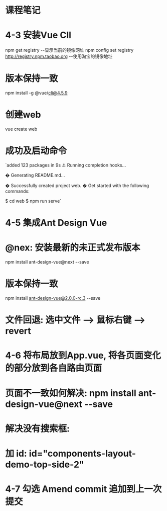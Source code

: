 # 课程笔记

# 4-3 安装Vue ClI
npm get registry --显示当前的镜像网址
npm config set registry http://registry.npm.taobao.org --使用淘宝的镜像地址
# 版本保持一致
npm install -g @vue/cli@4.5.9
# 创建web
vue create web
# 成功及启动命令
`added 123 packages in 9s
⚓  Running completion hooks...

�  Generating README.md...

�  Successfully created project web.
�  Get started with the following commands:

 $ cd web
 $ npm run serve`


###
# 4-5 集成Ant Design Vue
# @nex: 安装最新的未正式发布版本
npm install ant-design-vue@next --save
# 版本保持一致
npm install ant-design-vue@2.0.0-rc.3 --save
# 文件回退: 选中文件 --> 鼠标右键 --> revert

###
# 4-6 将布局放到App.vue, 将各页面变化的部分放到各自路由页面
# 页面不一致如何解决: npm install ant-design-vue@next --save
# 解决没有搜索框: <a-layout-header id="components-layout-demo-top-side-2" class="header"> 
# 加 id: id="components-layout-demo-top-side-2"

###
# 4-7 勾选 Amend commit 追加到上一次提交

